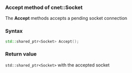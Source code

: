 ### Accept method of cnet::Socket

The **Accept** methods accepts a pending socket connection

### Syntax
```C++
std::shared_ptr<Socket> Accept();
```

### Return value

`std::shared_ptr<Socket>` with the accepted socket